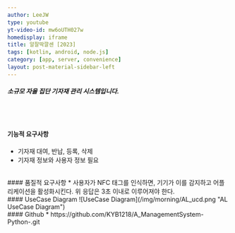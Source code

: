 ```yaml
---
author: LeeJW
type: youtube
yt-video-id: mw6oUTH027w
homedisplay: iframe
title: 알잘딱깔센 [2023]
tags: [kotlin, android, node.js]
category: [app, server, convenience]
layout: post-material-sidebar-left
---
```

##### 소규모 자율 집단 기자재 관리 시스템입니다.
<br><br>
#### 기능적 요구사항
* 기자재 대여, 반납, 등록, 삭제
* 기자재 정보와 사용자 정보 필요



<br>
#### 품질적 요구사항
* 사용자가 NFC 태그를 인식하면, 기기가 이를 감지하고 어플리케이션을 활성화시킨다. 위 응답은 3초 이내로 이루어져야 한다.


<br>
#### UseCase Diagram
![UseCase Diagram](/img/morning/AL_ucd.png "AL UseCase Diagram")

<br>
#### Github
* https://github.com/KYB1218/A_ManagementSystem-Python-.git
